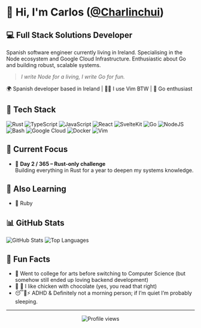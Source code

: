 # 👋 Hi, I'm Carlos ([@Charlinchui](https://github.com/Charlinchui))

## 💻 Full Stack Solutions Developer

Spanish software engineer currently living in Ireland.
Specialising in the Node ecosystem and Google Cloud Infrastructure. Enthusiastic about Go and building robust, scalable systems.

> *I write Node for a living, I write Go for fun.*

🌍 Spanish developer based in Ireland | 🧙‍♂️ I use Vim BTW | 🦦 Go enthusiast

## 🔧 Tech Stack
![Rust](https://img.shields.io/badge/Rust-000000?logo=rust&logoColor=white) <!-- highlighted separately -->
![TypeScript](https://img.shields.io/badge/TypeScript-3178C6?logo=typescript&logoColor=fff)
![JavaScript](https://img.shields.io/badge/JavaScript-F7DF1E?logo=javascript&logoColor=000)
![React](https://img.shields.io/badge/React-%2320232a.svg?logo=react&logoColor=%2361DAFB)
![SvelteKit](https://img.shields.io/badge/SvelteKit-%23f1413d.svg?logo=svelte&logoColor=white)
![Go](https://img.shields.io/badge/Go-%2300ADD8.svg?&logo=go&logoColor=white)
![NodeJS](https://img.shields.io/badge/Node.js-6DA55F?logo=node.js&logoColor=white)
![Bash](https://img.shields.io/badge/Bash-4EAA25?logo=gnubash&logoColor=fff)
![Google Cloud](https://img.shields.io/badge/Google%20Cloud-%234285F4.svg?logo=google-cloud&logoColor=white)
![Docker](https://img.shields.io/badge/Docker-2496ED?logo=docker&logoColor=fff)
![Vim](https://img.shields.io/badge/Vim-%2311AB00.svg?logo=vim&logoColor=white)

## 🚀 Current Focus

- 🦀 **Day 2 / 365 – Rust-only challenge**  
  Building everything in Rust for a year to deepen my systems knowledge.

## 🌱 Also Learning

- 💎 Ruby

## 📊 GitHub Stats

![GitHub Stats](https://github-readme-stats.vercel.app/api?username=Charlinchui&show_icons=true&theme=tokyonight)
![Top Languages](https://github-readme-stats.vercel.app/api/top-langs/?username=Charlinchui&layout=compact&theme=tokyonight&hide=c++,objective-c)

## 💬 Fun Facts

- 🎨 Went to college for arts before switching to Computer Science (but somehow still ended up loving backend development)
- 🍗 🍫 I like chicken with chocolate (yes, you read that right)
- 😴🌙⚡ ADHD & Definitely not a morning person; if I’m quiet I’m probably sleeping.

---

<p align="center">
  <img src="https://komarev.com/ghpvc/?username=Charlinchui&color=blue" alt="Profile views" />
</p>

